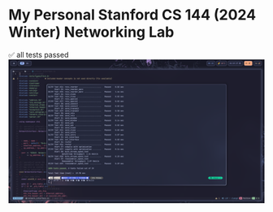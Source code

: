 My Personal Stanford CS 144 (2024 Winter) Networking Lab
==============================

✅ all tests passed 
![test_result](./screenshot/arch_test_result.png)

